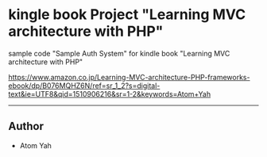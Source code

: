 # kingle book Project "Learning MVC architecture with PHP"
sample code "Sample Auth System" for kindle book "Learning MVC architecture with PHP"

https://www.amazon.co.jp/Learning-MVC-architecture-PHP-frameworks-ebook/dp/B076MQHZ6N/ref=sr_1_2?s=digital-text&ie=UTF8&qid=1510906216&sr=1-2&keywords=Atom+Yah


------------------

## Author

* Atom Yah


